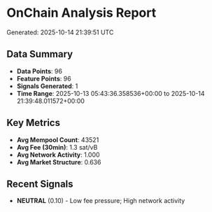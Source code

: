 # OnChain Analysis Report
Generated: 2025-10-14 21:39:51 UTC

## Data Summary
- **Data Points**: 96
- **Feature Points**: 96
- **Signals Generated**: 1
- **Time Range**: 2025-10-13 05:43:36.358536+00:00 to 2025-10-14 21:39:48.011572+00:00

## Key Metrics
- **Avg Mempool Count**: 43521
- **Avg Fee (30min)**: 1.3 sat/vB
- **Avg Network Activity**: 1.000
- **Avg Market Structure**: 0.636

## Recent Signals
- **NEUTRAL** (0.10) - Low fee pressure; High network activity
